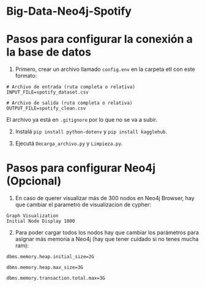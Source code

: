 # Big-Data-Neo4j-Spotify

# Pasos para configurar la conexión a la base de datos

1. Primero, crear un archivo llamado `config.env` en la carpeta etl con este formato:

```
# Archivo de entrada (ruta completa o relativa)
INPUT_FILE=spotify_dataset.csv

# Archivo de salida (ruta completa o relativa)
OUTPUT_FILE=spotify_clean.csv
```

El archivo ya está en `.gitignore` por lo que no se va a subir.

2. Instalá `pip install python-dotenv` y `pip install kagglehub`.

3. Ejecutá `Decarga_archivo.py` y `Limpieza.py`.

# Pasos para configurar Neo4j (Opcional)

1. En caso de querer visualizar más de 300 nodos en Neo4j Browser, hay que cambiar el parametro de visualizacion de cypher:
```
Graph Visualization
Initial Node Display 1000
```

2. Para poder cargar todos los nodos hay que cambiar los parámetros para asignar más memoria a Neo4j (hay que tener cuidado si no tenes mucha ram):

```
dbms.memory.heap.initial_size=2G

dbms.memory.heap.max_size=3G

dbms.memory.transaction.total.max=3G
```